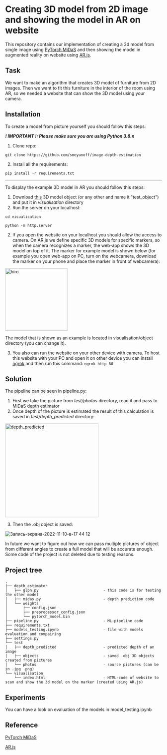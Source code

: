 # Creating 3D model from 2D image and showing the model in AR on website

This repository contains our implementation of creating a 3d model from single image using [PyTorch MiDaS](https://pytorch.org/hub/intelisl_midas_v2/) and then showing the model in augmented reality on website using [AR.js](https://ar-js-org.github.io/AR.js-Docs/).

## Task

We want to make an algorithm that creates 3D model of furniture from 2D images. Then we want to fit this furniture in the interior of the room using AR, so we needed a website that can show the 3D model using your camera. 

## Installation 

To create a model from picture yourself you should follow this steps:

***! IMPORTANT !: Please make sure you are using Python 3.8.n***

1. Clone repo:

`git clone https://github.com/smeyanoff/image-depth-estimation`

2. Install all the requirements:

`pip install -r requirements.txt`

---

To display the example 3D model in AR you should follow this steps:

1. Download [this](https://drive.google.com/file/d/1wjN1vsNTyyyofeo-0U_VWO305y0F-mro/view?usp=sharing) 3D model object (or any other and name it "test_object") and put it in *visualisation* directory
2. Run the server on your localhost:

`cd visualisation`

`python -m http.server`


2. If you open the website on your localhost you should allow the access to camera. On AR.js we define specific 3D models for specific markers, so when the camera recognizes a marker, the web-app shows the 3D model on top of it. The marker for example model is shown below (for example you open web-app on PC, turn on the webcamera, download the marker on your phone and place the marker in front of webcamera):
<img src="https://user-images.githubusercontent.com/27068383/201076772-b0a1b911-7b82-47eb-9933-7bea8d2dff8f.png" alt="hiro" width="200"/>

The model that is shown as an example is located in visualisation/object directory (you can change it).

3. You also can run the website on your other device with camera. To host this website with your PC and open it on other device you can install [ngrok](https://ngrok.com) and then run this command:
`
ngrok http 80
`

## Solution

The pipeline can be seen in pipeline.py:

1. First we take the picture from *test/photos* directory, read it and pass to MiDaS depth estimator
2. Once depth of the picture is estimated the result of this calculation is saved in *test/depth_predicted* directory:

<img src="https://user-images.githubusercontent.com/27068383/201118396-dd38f952-04b8-417c-aa3a-e4d057af8eed.jpg" alt="depth_predicted" width="300"/>

3. Then the .obj object is saved:

![Запись-экрана-2022-11-10-в-17 44 12](https://user-images.githubusercontent.com/27068383/201122720-e0b7ac7e-c900-47de-b04e-166b25f72f22.gif)


In future we want to figure out how we can pass multiple pictures of object from different angles to create a full model that will be accurate enough. Some code of the project is not deleted due to testing reasons.

## Project tree

```
.
├── depth_estimator
│   ├── glpn.py                             - this code is for testing the other model
│   ├── midas.py                            - depth prediction code
│   └── weights
│       ├── config.json
│       ├── preprocessor_config.json
│       └── pytorch_model.bin 
├── pipeline.py                             - ML-pipeline code
├── requirements.txt
├── models_testing.ipynb                    - file with models evaluation and compairing
├── settings.py
└── test
│   ├── depth_predicted                     - predicted depth of an image
│   ├── objects                             - saved .obj 3D objects created from pictures
│   └── photos                              - source pictures (can be in .jpg .png)
└── visualisation
    └── index.html                          - HTML-code of website to scan and show the 3d model on the marker (created using AR.js)
```

## Experiments

You can have a look on evaluation of the models in model_testing.ipynb 

## Reference

[PyTorch MiDaS](https://pytorch.org/hub/intelisl_midas_v2/)

[AR.js](https://ar-js-org.github.io/AR.js-Docs/)
